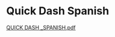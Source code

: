 # Quick Dash Spanish

[QUICK DASH _SPANISH.pdf](Quick%20Dash%20Spanish%20b7dbe926aa4a4f65a7267efc2b231075/QUICK_DASH__SPANISH.pdf)